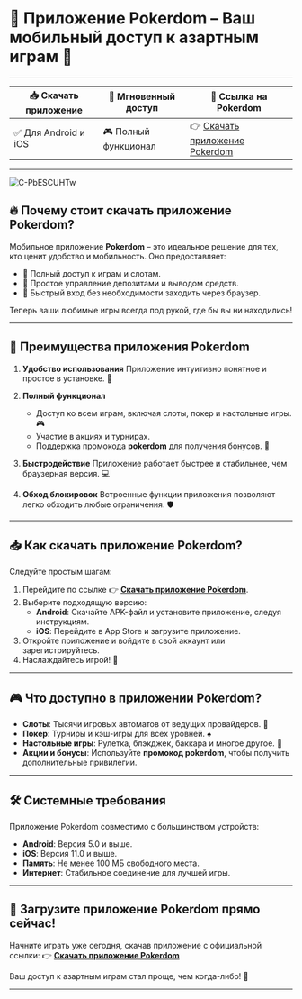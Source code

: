 # 📱 Приложение Pokerdom – Ваш мобильный доступ к азартным играм 🎰

---

| 📥 **Скачать приложение**  | 🚀 **Мгновенный доступ**  | 🔗 **Ссылка на Pokerdom** |
|-----------------------------|---------------------------|---------------------------|
| ✅ Для Android и iOS        | 🎮 Полный функционал      | 👉 [Скачать приложение Pokerdom](https://brandplay.link/Bxg7SC7H) |

---
![C-PbESCUHTw](https://github.com/user-attachments/assets/a997d9dd-81e7-4bce-aa26-83ea39ec2886)

## 🔥 Почему стоит скачать приложение Pokerdom?

Мобильное приложение **Pokerdom** – это идеальное решение для тех, кто ценит удобство и мобильность. Оно предоставляет:
- 🎰 Полный доступ к играм и слотам.
- 💸 Простое управление депозитами и выводом средств.
- 🚀 Быстрый вход без необходимости заходить через браузер.

Теперь ваши любимые игры всегда под рукой, где бы вы ни находились!

---

## 🌟 Преимущества приложения Pokerdom

1. **Удобство использования**
   Приложение интуитивно понятное и простое в установке. 📱

2. **Полный функционал**
   - Доступ ко всем играм, включая слоты, покер и настольные игры. 🎮
   - Участие в акциях и турнирах.
   - Поддержка промокода **pokerdom** для получения бонусов. 🎁

3. **Быстродействие**
   Приложение работает быстрее и стабильнее, чем браузерная версия. 💻

4. **Обход блокировок**
   Встроенные функции приложения позволяют легко обходить любые ограничения. 🛡️

---

## 📥 Как скачать приложение Pokerdom?

Следуйте простым шагам:

1. Перейдите по ссылке 👉 **[Скачать приложение Pokerdom](https://brandplay.link/Bxg7SC7H)**.
2. Выберите подходящую версию:
   - **Android**: Скачайте APK-файл и установите приложение, следуя инструкциям.
   - **iOS**: Перейдите в App Store и загрузите приложение.
3. Откройте приложение и войдите в свой аккаунт или зарегистрируйтесь.
4. Наслаждайтесь игрой! 🎉

---

## 🎮 Что доступно в приложении Pokerdom?

- **Слоты**: Тысячи игровых автоматов от ведущих провайдеров. 🎰
- **Покер**: Турниры и кэш-игры для всех уровней. ♠️
- **Настольные игры**: Рулетка, блэкджек, баккара и многое другое. 🎲
- **Акции и бонусы**: Используйте **промокод pokerdom**, чтобы получить дополнительные привилегии.

---

## 🛠️ Системные требования

Приложение Pokerdom совместимо с большинством устройств:
- **Android**: Версия 5.0 и выше.
- **iOS**: Версия 11.0 и выше.
- **Память**: Не менее 100 МБ свободного места.
- **Интернет**: Стабильное соединение для лучшей игры.

---

## 🔗 Загрузите приложение Pokerdom прямо сейчас!

Начните играть уже сегодня, скачав приложение с официальной ссылки:
👉 **[Скачать приложение Pokerdom](https://brandplay.link/Bxg7SC7H)**  

Ваш доступ к азартным играм стал проще, чем когда-либо! 🌟

---

